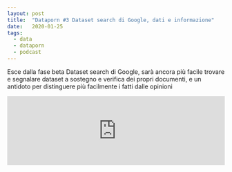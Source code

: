 ```yaml
---
layout: post
title:  "Dataporn #3 Dataset search di Google, dati e informazione"
date:   2020-01-25
tags:
  - data
  - dataporn
  - podcast
---
```


Esce dalla fase beta Dataset search di Google, sarà ancora più facile trovare e segnalare dataset a sostegno e verifica dei propri documenti, e un antidoto per distinguere più facilmente i fatti dalle opinioni

<iframe src="https://anchor.fm/dataporn/embed/episodes/Dataporn-4-Dataset-search-di-Google--dati-e-informazione-eadnun" height="160px" width="100%" frameborder="0" scrolling="no"></iframe>
